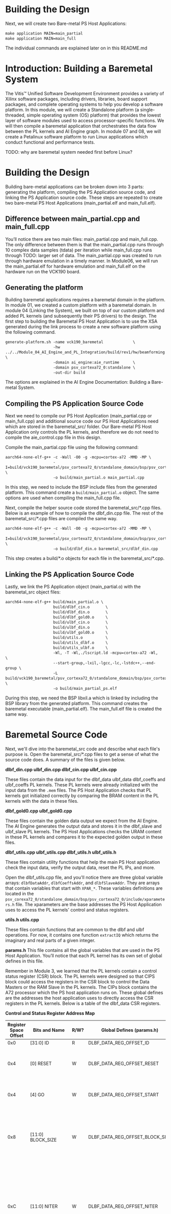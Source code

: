 # Building the Design
Next, we will create two Bare-metal PS Host Applications: 
```
make application MAIN=main_partial
make application MAIN=main_full
``` 
The individual commands are explained later on in this README.md

# Introduction: Building a Baremetal System
The Vitis™ Unified Software Development Environment provides a variety of Xilinx software packages, including drivers, libraries, board support packages, and complete operating systems to help you develop a software platform. In this module, we will create a Standalone platform (a single-threaded, simple operating system (OS) platform) that provides the lowest layer of software modules used to access processor-specific functions. We will then compile a baremetal application that orchestrates the data flow between the PL kernels and AI Engine graph. In module 07 and 08, we will create a Petalinux software platform to run Linux applications which conduct functional and performance tests.

TODO: why are baremetal system needed first before Linux? 

# Building the Design 
Building bare-metal applications can be broken down into 3 parts: generating the platform, compiling the PS Application source code, and linking the PS Application source code. These steps are repeated to create two bare-metal PS Host Applications (main_partial.elf and main_full.elf). 

## Difference between main_partial.cpp and main_full.cpp
You’ll notice there are two main files: main_partial.cpp and main_full.cpp. The only difference between them is that the main_partial.cpp runs through 10 complex data samples (tdata) per iteration while main_full.cpp runs through TODO: larger set of data. The main_partial.cpp was created to run through hardware emulation in a timely manner. In Module06, we will run the main_partial.elf for hardware emulation and main_full.elf on the hardware run on the VCK190 board.

## Generating the platform 
Building baremetal applications requires a baremetal domain in the platform. In module 01, we created a custom platform with a baremetal domain. In module 04 (Linking the System), we built on top of our custom platform and added PL kernels (and subsequently their PS drivers) to the design. The first step to building the Baremetal PS Host Application is to use the XSA generated during the link process to create a new software platform using the following command. 

```
generate-platform.sh -name vck190_baremetal             \
                     -hw  ../../Module_04_AI_Engine_and_PL_Integration/build/rev1/hw/beamforming.rev1.hw.xsa \
                     -domain ai_engine:aie_runtime      \
                     -domain psv_cortexa72_0:standalone \
                     -out-dir build

```
The options are explained in the AI Engine Documentation: Building a Bare-metal System.  

## Compiling the PS Application Source Code    
Next we need to compile our PS Host Application (main_partial.cpp or main_full.cpp) and additional source code our PS Host Applications need which are stored in the baremetal_src/ folder. Our Bare-metal PS Host Application only controls the PL kernels, and therefore we do not need to compile the aie_control.cpp file in this design.  

Compile the main_partial.cpp file using the following command: 
```
aarch64-none-elf-g++ -c -Wall -O0 -g -mcpu=cortex-a72 -MMD -MP \
                     -I=build/vck190_baremetal/psv_cortexa72_0/standalone_domain/bsp/psv_cortexa72_0/include  \  
                     -o build/main_partial.o main_partial.cpp 

```

In this step, we need to include the BSP include files from the generated platform. This command create a `build/main_partial.o` object. The same options are used when compiling the main_full.cpp file.   

Next, compile the helper source code stored the baremetal_src/\*.cpp files. Below is an example of how to compile the dlbf_din.cpp file. The rest of the baremetal_src/\*.cpp files are compiled the same way. 

```
aarch64-none-elf-g++ -c -Wall -O0 -g -mcpu=cortex-a72 -MMD -MP \
                     -I=build/vck190_baremetal/psv_cortexa72_0/standalone_domain/bsp/psv_cortexa72_0/include \   
                     -o build/dlbf_din.o baremetal_src/dlbf_din.cpp 
```
This step creates a build/\*.o objects for each file in the baremetal_src/\*.cpp. 

## Linking the PS Application Source Code  
Lastly, we link the PS Application object (main_partial.o) with the baremetal_src object files: 

```
aarch64-none-elf-g++ build/main_partial.o \
                     build/dlbf_cin.o       \
                     build/dlbf_din.o       \
                     build/dlbf_gold0.o     \
                     build/ulbf_cin.o       \
                     build/ulbf_din.o       \
                     build/ulbf_gold0.o     \
                     build/utils.o          \
                     build/utils_dlbf.o     \
                     build/utils_ulbf.o     \
                     -Wl, -T -Wl,./lscript.ld -mcpu=cortex-a72 -Wl,     \
                     --start-group,-lxil,-lgcc,-lc,-lstdc++,--end-group \
                     -L build/vck190_baremetal/psv_cortexa72_0/standalone_domain/bsp/psv_cortexa72_0/lib \
                     -o build/main_partial_ps.elf
```
During this step, we need the BSP libxil.a which is linked by including the BSP library from the generated platform. This command creates the baremetal executable (main_partial.elf). The main_full.elf file is created the same way. 

# Baremetal Source Code
Next, we'll dive into the baremetal_src code and describe what each file's purpose is. Open the baremetal_src/\*.cpp files to get a sense of what the source code does. A summary of the files is given below. 

**dlbf_din.cpp ulbf_din.cpp dlbf_cin.cpp ulbf_cin.cpp**

These files contain the data input for the dlbf_data ulbf_data dlbf_coeffs and ulbf_coeffs PL kernels. These PL kernels were already initialized with the input data from the `.mem` files. The PS Host Application checks that PL kernels got initialized correctly by comparing the BRAM content in the PL kernels with the data in these files.

**dlbf_gold0.cpp ulbf_gold0.cpp**

These files contain the golden data output we expect from the AI Engine. The AI Engine generates the output data and stores it in the dlbf_slave and ulbf_slave PL kernels. The PS Host Applications checks the URAM content in these PL kernels and compares it to the expected golden output in these files. 

**dlbf_utils.cpp ulbf_utils.cpp dlbf_utils.h ulbf_utils.h**

These files contain utility functions that help the main PS Host application check the input data, verify the output data, reset the PL IPs, and more. 

Open the dlbf_utils.cpp file, and you'll notice there are three global variable arrays: `dlbfDataAddr`, `dlbfCoeffsAddr`, and `dlbfSlaveAddr`. They are arrays that contain variables that start with `XPAR_*`. These variables definitions are located in the `psv_corexa72_0/standalone_domain/bsp/psv_cortexa72_0/include/xparameters.h` file. The xparameters are the base addresses the PS Host Application uses to access the PL kernels' control and status registers. 

**utils.h utils.cpp**

These files contain functions that are common to the dlbf and ulbf operations. For now, it contains one function `extractIQ` which returns the imaginary and real parts of a given integer. 

**params.h**
This file contains all the global variables that are used in the PS Host Application. You’ll notice that each PL kernel has its own set of global defines in this file. 

Remember in Module 3, we learned that the PL kernels contain a control status register (CSR) block. The PL kernels were designed so that CIPS block could access the registers in the CSR block to control the Data Masters or the RAM Slave in the PL kernels. The CIPs block contains the A72 processor which the PS host application runs on. These global defines are the addresses the host application uses to directly access the CSR registers in the PL kernels.  Below is a table of the dlbf_data CSR registers. 

**Control and Status Register Address Map**

| Register Space Offset | Bits and Name | R/W? | Global Defines (params.h) | Description |  
|  ---  |  ---  |  ---  | --- | --- |
| 0x0 | \[31:0\] ID | R | DLBF_DATA_REG_OFFSET_ID | 32 bit ID Register.|
| 0x4 | \[0\] RESET | W | DLBF_DATA_REG_OFFSET_RESET | 1:assert, 0:de-assert. Also assigned to the `m_axis_rst_bram` input in CRS module. | 
| 0x4 | \[4\] GO | W | DLBF_DATA_REG_OFFSET_START | 1:Start PL traffic, 0: Stop PL traffic. Also assigned to the `go_bram` input in CRS module. | 
| 0x8 | \[11:0\] BLOCK_SIZE | W | DLBF_DATA_REG_OFFSET_BLOCK_SIZE | Sets the block size of stream frame. TLAST is asserted for every "Block Size" number of cycles. Also assigned to the `block_size_bram` input in the CRS module. |  
| 0xC | \[11:0\] NITER | W| DLBF_DATA_REG_OFFSET_NITER | Sets the number of iterations of the data to go through. If this set to 0m data will be transmitted to the AIE forever. Also assigned to the `niter_bram` input in the CRS module. The main_partial.cpp sets this to 4. The main_full.cpp sets this is TODO. | 
| 0x10 | \[15:0\] ROLLOVER_ADDR | W | DLBF_DATA_REG_OFFSET_ROLLOVER | When BRAM address reaches rollover address, it will reset to 0. Also assigned to the `rollover_addr_bram` input in the CRS module. | 
| 0x20 | \[0\] MASTER_DONE | R | DLBF_DATA_REG_OFFSET_DONE | When this status register is 1'b, the Data Master is done sending data to AI Engine. Also assigned to the `m0_done_bram` input in the CRS module. |

All the PL Master kernels (dlbf_data, dlfbf_coeffs, ulbf_data, ulbf_coeffs) also contain multiple PL Data Masters (BRAMs). The dlbf_data and dlbf_coeffs have 4 Data Masters. The ulbf_data and ulbf_coeffs have 8 data masters. Each of these Data Masters also have their own set of CRS registers. The PS Host Application can access each PL data master register by adding the dlbf_data xparameter + Data Master’s offset + the CRS offset + CRS register offset. Below is a list of dlbf_data Data Masters’ offsets and the CRS Offset: 

**Register Address Map**

| Register Space Offset | Bits and Name | R/W? | Global Defines (params.h) | Description |  
|  ---  |  ---  |  ---  | --- | --- |
|0x0000_0000|--|R| DLBF_DATA_RAM0_OFFSET | Master 0 data offset. |
|0x0010_0000|--|R| DLBF_DATA_RAM1_OFFSET | Master 1 data offset. |
|0x0020_0000|--|R| DLBF_DATA_RAM2_OFFSET | Master 2 data offset. |
|0x0030_0000|--|R| DLBF_DATA_RAM3_OFFSET | Master 3 data offset. |
|0x0008_0000|--|R| DLBF_DATA_CSR_OFFSET  | CSR offset            |

For example, if the PS Host Application wanted to write to the RESET register of the Data Master 0 in the dlbf_data_00 PL kernel, they would write to the following address:
```
RESET0_ADDR = XPAR_DLBF_DATA_00 + DLBF_DATA_RAM0_OFFSET + DLBF_DATA_CSR_OFFSET + DLBF_DATA_REG_OFFSET_RESET
```

The rest of the PL Master kernels (dlbf_data, dlbf_coeffs, ulbf_data, ulbf_coeffs) also have the similar register address mappings. 

The dlbf_slave PL kernel's control and status registers are shown below:

**Register Address Map**

| Register Space Offset | Bits and Name | R/W? | Global Defines (params.h) | Description |  
|  ---  |  ---  |  ---  | --- | --- |
| 0x0 | \[31:0\] ID | R | DLBF_SLAVE_REG_OFFSET_ID | 32 bit ID Register.|
| 0x4 | \[0\] RESET | W | DLBF_SLAVE_REG_OFFSET_RESET | 1:assert, 0:de-assert. Also assigned to the `slave_rst_bram` input in CRS module. | 
| 0xC | \[11:0\] NITER | W | DLBF_SLAVE_REG_OFFSET_NITER | Sets the number of iterations of the data to go through. If this set to 0m data will be transmitted to the AIE forever. Also assigned to the `niter_bram` input in the CRS module. The main_partial.cpp sets this to 4. The main_full.cpp sets this is TODO. | 
| 0x20 | \[0\] SLAVE_DONE | R | DLBF_SLAVE_REG_OFFSET_DONE | When this status register is 1'b, the RAM slave is done recieving data to AI Engine. Also assigned to the `rxdone_bram` input in the CRS module. | 

Each Data Slave PL kernel (dlbf_slave and ulbf_slave) contain only one RAM Slave (URAM). The PS Host Application can access each RAM Slave module by adding the CRS offset (0x0008_0000) to the CRS register offset. For example, if to access the NITER register, you would write to the following address:

```
NITER_ADDR = DLBF_SLAVE_CSR_OFFSET + DLBF_SLAVE_REG_OFFSET_NITER
```
The ulbf_slave PL kernel also has the same register address mapping, and can its CSR registers are accessed the same way. 

# PS Host Application
Now, we'll review the PS Host Application and understand how it orchistrates the data flow between the PL kernels and the AI Engine. The PS Host Application also verifies the output data stored in the dlbf_slave and ulbf_slave PL kernels by comparing it to golden reference data. 

## Main Function 
Open the main_partial.cpp source code and review the main function. You’ll notice it calls two functions: test_dlbf and test_ulbf. If either of them return 0, then the test failed. If both of the return 1, then the test passed. The test_ulbf function is structured the same as the test_dlbf function. 

## dlbf_test/ulbf_test Function
We will do through test_dlbf function, and we will leave it up to the user to review the test_ulbf function. The diagram below shows how the execution flow of the test_dlbf and test_ulbf functions. 

![PS Host Application Execution Flow](images/Mod5_application_execution_flow.PNG) 

## Reset
The first thing the `test_dlbf` function does is call the `dlbf_reset` function (defined in the `utils_dlbf.cpp`). This function resets the dlbf_data, dlbf_coeff, and dlbf_slave PL kernels. This is done by asserting and deasserting the `DLBF_DATA_REG_OFFSET_RESET` register using the `Xil_Out32`. The `Xil_Out32` function is part of the Xilinx Hardware Abstraction Layer API in the Standalone Library. This API is used throughout this PS Host Application. See UG643 for the full API documentation. 

## Configuration
Next, the `test_dlbf` function calls the `dlbf_data_config_ips`, `dlbf_coeffs_config_ips`, and `dlbf_slave_config_ips` functions. The functions configure the `BLOCK_SIZE`, `NITER`, and `ROLLOVER_ADDR` registers.

| PL Kernel | BLOCK_SIZE | NITER | ROLLOVER_ADDR |  
|  ---  |  ---  |  ---  |  ---  |
| dlbf_data | 768/2 | 4 | 1536 |
| dlbf_coeffs | 512/2 | 4 | 1024 |
| dlbf_slave | 768 | 4 | -- |


## Check RAM
Next, the `dlbf_data_check_ram` and `dlbf_coeffs_check_ram` functions are called. These functions are optional, but they are useful for debugging. In Module 03, the BRAMs in dlbf_data and dlbf_coeffs PL kernel got initialized to input data stored in hex.mem files. These check_ram functions ensure that the dlbf_data and dlbf_coeffs RAMs got initialized to the correct values. The golden input data is stored in the `dlbf_din.cpp` and `dlbf_coeffs.cpp`.

## Start
Next, the `dlbf_start` function is called. This function asserts the `GO` register bit for the dlbf_data and dlbf_coeffs PL kernels to start the PL traffic to the AI Engine. 

## Wait for Done: Inputs
Next, the `dlbf_data_wait_for_done` is called continuously in a while loop. This function reads the `MASTER_DONE` register on each dlbf_data PL kernel. When all four dlbf_data PL kernels have a status of DONE, the function returns a 1'b which breaks the while loop. The while loop only calls the function 100 times maximum, and times out if the dlbf_data kernels were not done by then.

After the dlbf_data kernels are done sending their Data to the AI Engine, we then wait for the dlbf_coeffs to send their data to the AI Engine. If the dlbf_data or dlbf_coeffs timeout, then the test fails. 

## Wait for Done: Outputs
Next, we wait for the dlbf_slave kernels to be done receiving output data from the AI Engine. The dlbf_slaves are done when  NITER\*BLOCKSIZE number of 32-bit complex data samples (tdata) are recieved from the AI Engine. If the dlbf_slaves timeout, then the test fails.

## Verify Output
Lastly, if the dlbf_slave didn’t timeout, then the `test_dlbf` function calls the `dlbf_slave_read_and_verify` function. This function compares the data in the dlbf_slave to the golden output data in the `dlbf_gold0.cpp` file. If there are any mismatches, then the test fails. If all the output data matches to the golden output data, then the `dlbf_test` passes and returns a 1'b to the main function. 

# Test ULBF
The main function then calls the `test_ulbf` function. It starts the ULBF kernels and verifies the output of the AI Engine using the same execution flow as the `test_dlbf` function. 

# References 
UG643 
AI Engine Documentation: Building a Bare-Metal System
